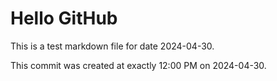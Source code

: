 # Hello GitHub
This is a test markdown file for date 2024-04-30.

This commit was created at exactly 12:00 PM on 2024-04-30.
